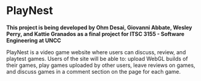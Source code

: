# PlayNest
**This project is being developed by Ohm Desai, Giovanni Abbate, Wesley Perry, and Kattie Granados as a final project for ITSC 3155 - Software Engineering at UNCC**

PlayNest is a video game website where users can discuss, review, and playtest games. Users of the site will be able to: upload WebGL builds of their games, play games uploaded by other users, leave reviews on games, and discuss games in a comment section on the page for each game.
